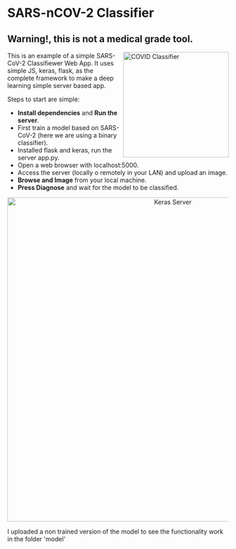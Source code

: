 # SARS-nCOV-2 Classifier

## Warning!, this is not a medical grade tool.


<img src="https://github.com/issaiass/SARS-CoV-2-Classifier/blob/master/imgs/webapp.PNG?raw=true" align="right"
     alt="COVID Classifier" width="240">


This is an example of a simple SARS-CoV-2 Classifiewer Web App.  It uses simple JS, keras, flask, as the complete framework to make a deep learning simple server based app.

Steps to start are simple:

* **Install dependencies** and **Run the server**.
* First train a model based on SARS-CoV-2 (here we are using a binary classifier).
* Installed flask and keras, run the server app.py.
* Open a web browser with localhost:5000.
* Access the server (locally o remotely in your LAN) and upload an image.
* **Browse and Image** from your local machine.
* **Press Diagnose** and wait for the model to be classified.

<p align="center">
  <img src="https://github.com/issaiass/SARS-CoV-2-Classifier/blob/master/imgs/runserver.PNG?raw=true" alt="Keras Server" width="738">
</p>

I uploaded a non trained version of the model to see the functionality work in the folder 'model'